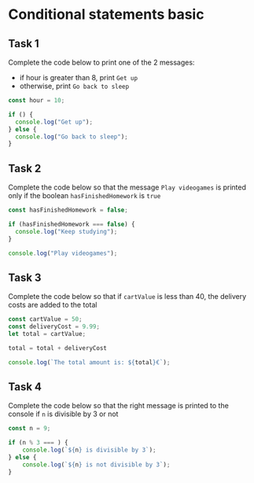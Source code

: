 # Conditional statements basic

## Task 1

Complete the code below to print one of the 2 messages:

- if hour is greater than 8, print `Get up`
- otherwise, print `Go back to sleep`


```javascript
const hour = 10;

if () {
  console.log("Get up");
} else {
  console.log("Go back to sleep");
}
```

## Task 2

Complete the code below so that the message `Play videogames` is printed only if the boolean `hasFinishedHomework` is `true`


```javascript
const hasFinishedHomework = false;

if (hasFinishedHomework === false) {
  console.log("Keep studying");
}

console.log("Play videogames");
```


## Task 3

Complete the code below so that if `cartValue` is less than 40, the delivery costs are added to the total


```javascript
const cartValue = 50;
const deliveryCost = 9.99;
let total = cartValue;

total = total + deliveryCost

console.log(`The total amount is: ${total}€`);
```

## Task 4

Complete the code below so that the right message is printed to the console if `n` is divisible by 3 or not

```javascript
const n = 9;

if (n % 3 === ) {
    console.log(`${n} is divisible by 3`);
} else {
    console.log(`${n} is not divisible by 3`);
}
```
